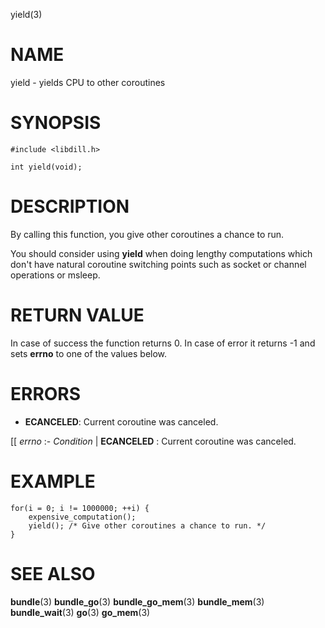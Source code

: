 yield(3)

# NAME

yield - yields CPU to other coroutines

# SYNOPSIS

```
#include <libdill.h>

int yield(void);
```

# DESCRIPTION

By calling this function, you give other coroutines a chance to run.

You should consider using **yield** when doing lengthy computations which don't have natural coroutine switching points such as socket or channel operations or msleep.

# RETURN VALUE

In case of success the function returns 0. In case of error it returns -1 and sets **errno** to one of the values below.

# ERRORS

- **ECANCELED**: Current coroutine was canceled.

[[ *errno*
:- *Condition*
|  **ECANCELED**
:  Current coroutine was canceled.


# EXAMPLE

```
for(i = 0; i != 1000000; ++i) {
    expensive_computation();
    yield(); /* Give other coroutines a chance to run. */
}
```

# SEE ALSO

**bundle**(3) **bundle_go**(3) **bundle_go_mem**(3) **bundle_mem**(3) **bundle_wait**(3) **go**(3) **go_mem**(3) 
